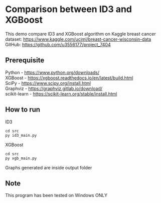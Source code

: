 # Comparison between ID3 and XGBoost
This demo compare ID3 and XGBoost algorithm on Kaggle breast cancer dataset: https://www.kaggle.com/uciml/breast-cancer-wisconsin-data  
GitHub: https://github.com/u3556177/project_7404  

## Prerequisite
Python - https://www.python.org/downloads/  
XGBoost - https://xgboost.readthedocs.io/en/latest/build.html  
SciPy - https://www.scipy.org/install.html  
Graphviz - https://graphviz.gitlab.io/download/  
scikit-learn - https://scikit-learn.org/stable/install.html  

## How to run
ID3
```
cd src
py id3_main.py
```
XGBoost
```
cd src
py xgb_main.py
```
Graphs generated are inside output folder

## Note
This program has been tested on Windows ONLY
